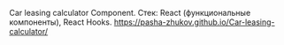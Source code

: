 Car leasing calculator Component.
Стек: React (функциональные компоненты), React Hooks.
https://pasha-zhukov.github.io/Car-leasing-calculator/
